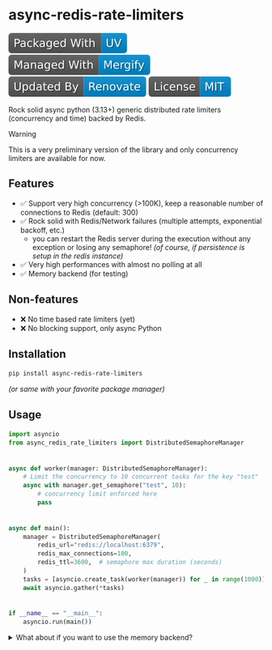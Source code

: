 # async-redis-rate-limiters

[![UV Badge](https://raw.githubusercontent.com/fabien-marty/common/refs/heads/main/badges/uv.svg)](https://docs.astral.sh/uv/)
[![Mergify Badge](https://raw.githubusercontent.com/fabien-marty/common/refs/heads/main/badges/mergify.svg)](https://mergify.com/)
[![Renovate Badge](https://raw.githubusercontent.com/fabien-marty/common/refs/heads/main/badges/renovate.svg)](https://docs.renovatebot.com/)
[![MIT Licensed](https://raw.githubusercontent.com/fabien-marty/common/refs/heads/main/badges/mit.svg)](https://en.wikipedia.org/wiki/MIT_License)

Rock solid async python (3.13+) generic distributed rate limiters (concurrency and time) backed by Redis.

> [!WARNING]  
> This is a very preliminary version of the library and only concurrency limiters are available for now.

## Features

- ✅ Support very high concurrency (>100K), keep a reasonable number of connections to Redis (default: 300)
- ✅ Rock solid with Redis/Network failures (multiple attempts, exponential backoff, etc.)
    - you can restart the Redis server during the execution without any exception or losing any semaphore! *(of course, if persistence is setup in the redis instance)*
- ✅ Very high performances with almost no polling at all
- ✅ Memory backend (for testing)

## Non-features

- ❌ No time based rate limiters (yet)
- ❌ No blocking support, only async Python

## Installation

```bash
pip install async-redis-rate-limiters
```

*(or same with your favorite package manager)*

## Usage

```python
import asyncio
from async_redis_rate_limiters import DistributedSemaphoreManager


async def worker(manager: DistributedSemaphoreManager):
    # Limit the concurrency to 10 concurrent tasks for the key "test"
    async with manager.get_semaphore("test", 10):
        # concurrency limit enforced here
        pass


async def main():
    manager = DistributedSemaphoreManager(
        redis_url="redis://localhost:6379",
        redis_max_connections=100,
        redis_ttl=3600,  # semaphore max duration (seconds)
    )
    tasks = [asyncio.create_task(worker(manager)) for _ in range(1000)]
    await asyncio.gather(*tasks)


if __name__ == "__main__":
    asyncio.run(main())

```

<details>

<summary>What about if you want to use the memory backend?</summary>

**WARNING: the memory backend is just a wrapper on a classic `asyncio.Semaphore`, it is not "distributed" at all!**

```python
manager = DistributedSemaphoreManager(
    backend = "memory"
)

# and use it classically
```

## Dev

- Lint the code:

`make lint`

- Run the tests:

`make test`

note: you need a redis instance listening to localhost:6379